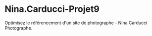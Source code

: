 # Nina.Carducci-Projet9
Optimisez le référencement d'un site de photographe - Nina Carducci Photographe.
